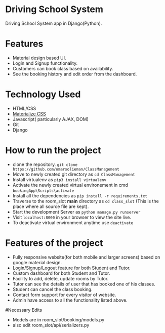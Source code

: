 # Driving School System
Driving School System app in Django(Python).

# Features
- Material design based UI.
- Login and Signup functionality.
- Customers can book class based on availability.
- See the booking history and edit order from the dashboard.

# Technology Used
 - HTML/CSS
 - [Materialize CSS](archives.materializecss.com/0.100.2)
 - Javascript( particularly AJAX, DOM)
 - Git
 - Django
# How to run the project
 - clone the repository. `git clone https://github.com/omarsolieman/ClassManagement`
 - Move to newly created git directory as `cd ClassManagement`
 - Install virtualenv as `pip3 install virtualenv`
 - Activate the newly created virtual environement in cmd `bookingApp\Scripts\activate`
 - Install all the dependencies as `pip install -r requirements.txt`
 - Traverse to the room_slot **main** directory as `cd class_slot` (This is the place where all source file are kept).
 - Start the development Server as `python manage.py runserver`
 - Visit `localhost:8000` in your browser to view the site live.
 - To deactivate virtual environment anytime use `deactivate`
# Features of the project
 - Fully responsive website(for both mobile and larger screens) based on google material design.
 - Login/Signup/Logout feature for both Student and Tutor.
 - Custom dashboard for both Student and Tutor.
 - Facility to add, delete, update rooms by Tutor.
 - Tutor can see the details of user that has booked one of his classes.
 - Student can cancel the class booking.
 - Contact form support for every visitor of website.
 - Admin have access to all the functionality listed above.

#Necessary Edits
- Models are in room_slot/booking/models.py
- also edit room_slot/api/serializers.py
 
